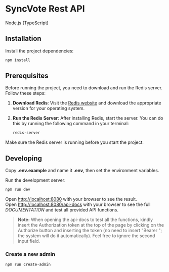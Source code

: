 
# SyncVote Rest API

Node.js (TypeScript)

## Installation

Install the project dependencies:

```bash
npm install
```

## Prerequisites

Before running the project, you need to download and run the Redis server. Follow these steps:

1. **Download Redis**: Visit the [Redis website](https://redis.io/download) and download the appropriate version for your operating system.

2. **Run the Redis Server**: After installing Redis, start the server. You can do this by running the following command in your terminal:

   ```bash
   redis-server
   ```

Make sure the Redis server is running before you start the project.

## Developing

Copy **.env.example** and name it **.env**, then set the environment variables.

Run the development server:

```bash
npm run dev
```

Open [http://localhost:8080](http://localhost:8080) with your browser to see the result.<br>
Open [http://localhost:8080/api-docs](http://localhost:8080/api-docs) with your browser to see the full *DOCUMENTATION* and test all provided API functions.

> **Note:** When opening the api-docs to test all the functions, kindly insert the Authorization token at the top of the page by clicking on the Authorize button and inserting the token (no need to insert "Bearer "; the system will do it automatically). Feel free to ignore the second input field.

### Create a new admin

```bash
npm run create-admin
```
